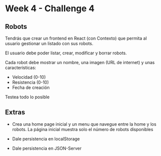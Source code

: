 # Week 4 - Challenge 4

## Robots

Tendrás que crear un frontend en React (con Contexto) que permita al usuario gestionar un listado con sus robots.

El usuario debe poder listar, crear, modificar y borrar robots.

Cada robot debe mostrar un nombre, una imagen (URL de internet) y unas características:

-   Velocidad (0-10)
-   Resistencia (0-10)
-   Fecha de creación

Testea todo lo posible

## Extras

-   Crea una home page inicial y un menu que navegue entre la home y los robots. La página inicial muestra solo el número de robots disponibles

-   Dale persistencia en localStorage

-   Dale persistencia en JSON-Server
